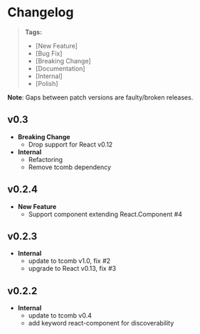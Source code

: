# Changelog

> **Tags:**
> - [New Feature]
> - [Bug Fix]
> - [Breaking Change]
> - [Documentation]
> - [Internal]
> - [Polish]

**Note**: Gaps between patch versions are faulty/broken releases.

## v0.3

- **Breaking Change**
  + Drop support for React v0.12
- **Internal**
  + Refactoring
  + Remove tcomb dependency

## v0.2.4

- **New Feature**
  + Support component extending React.Component #4

## v0.2.3

- **Internal**
  + update to tcomb v1.0, fix #2
  + upgrade to React v0.13, fix #3

## v0.2.2

- **Internal**
  - update to tcomb v0.4
  - add keyword react-component for discoverability